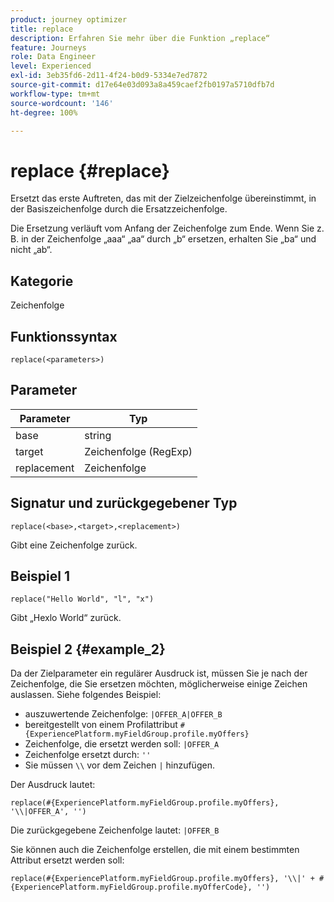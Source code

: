 ```yaml
---
product: journey optimizer
title: replace
description: Erfahren Sie mehr über die Funktion „replace“
feature: Journeys
role: Data Engineer
level: Experienced
exl-id: 3eb35fd6-2d11-4f24-b0d9-5334e7ed7872
source-git-commit: d17e64e03d093a8a459caef2fb0197a5710dfb7d
workflow-type: tm+mt
source-wordcount: '146'
ht-degree: 100%

---
```


# replace {#replace}

Ersetzt das erste Auftreten, das mit der Zielzeichenfolge übereinstimmt, in der Basiszeichenfolge durch die Ersatzzeichenfolge.

Die Ersetzung verläuft vom Anfang der Zeichenfolge zum Ende. Wenn Sie z. B. in der Zeichenfolge „aaa“ „aa“ durch „b“ ersetzen, erhalten Sie „ba“ und nicht „ab“.

## Kategorie

Zeichenfolge

## Funktionssyntax

`replace(<parameters>)`

## Parameter

| Parameter | Typ |
|-----------|--------------|
| base | string |
| target | Zeichenfolge (RegExp) |
| replacement | Zeichenfolge |

## Signatur und zurückgegebener Typ

`replace(<base>,<target>,<replacement>)`

Gibt eine Zeichenfolge zurück.

## Beispiel 1

`replace("Hello World", "l", "x")`

Gibt „Hexlo World“ zurück.

## Beispiel 2 {#example_2}

Da der Zielparameter ein regulärer Ausdruck ist, müssen Sie je nach der Zeichenfolge, die Sie ersetzen möchten, möglicherweise einige Zeichen auslassen. Siehe folgendes Beispiel:

* auszuwertende Zeichenfolge: `|OFFER_A|OFFER_B`
* bereitgestellt von einem Profilattribut `#{ExperiencePlatform.myFieldGroup.profile.myOffers}`
* Zeichenfolge, die ersetzt werden soll: `|OFFER_A`
* Zeichenfolge ersetzt durch: `''`
* Sie müssen `\\` vor dem Zeichen `|` hinzufügen.

Der Ausdruck lautet:

`replace(#{ExperiencePlatform.myFieldGroup.profile.myOffers}, '\\|OFFER_A', '')`

Die zurückgegebene Zeichenfolge lautet: `|OFFER_B`

Sie können auch die Zeichenfolge erstellen, die mit einem bestimmten Attribut ersetzt werden soll:

`replace(#{ExperiencePlatform.myFieldGroup.profile.myOffers}, '\\|' + #{ExperiencePlatform.myFieldGroup.profile.myOfferCode}, '')`
